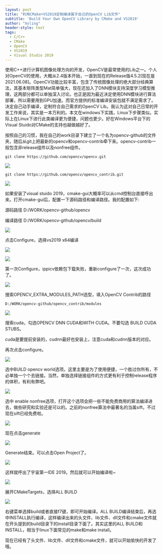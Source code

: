 ```yaml
---
layout: post
title: "利用CMake+VS2019定制编译属于自己的OpenCV Lib文件"
subtitle: 'Build Your Own OpenCV Library by CMake and VS2019'
author: "Xvling"
header-style: text
tags:
  - C/C++
  - CMake
  - OpenCV
  - VS2019
  - Visual Studio 2019
---
```


使用C++进行计算机图像处理方向的开发，OpenCV是最常使用的Lib之一。个人对OpenCV的使用，大概从2.4版本开始，一直到现在的Release版4.5.2[现在是2021.06.08]。OpenCV功能比较丰富，包含了传统图像处理的绝大部分经典算法，其基本矩阵类型Mat简单强大，现在还加入了DNN模块支持深度学习模型推理，这两部分都可以单独深入讨论。也正是因为最近决定使用DNN模块进行算法部署，所以需要用到GPU加速。而官方提供的标准编译安装包就不满足需求了。决定自己动手编译，定制符合自己需求的OpenCV Lib。我认为这对自己日常的开发工作来说，其实是一本万利的。本文在windows下实践，Linux下步骤类似。实际上在Linux下进行此类编译更为便捷，问题也更少。好在Windows平台下的Visual Stuido对CMake的支持也越做越好了。

按照自己的习惯，我在自己的work目录下建立了一个名为opencv-github的文件夹，随后从git上把最新的opencv和opencv-contrib牵下来。opencv-contrib一般包含非release组件以及nonfree组件。

```console
git clone https://github.com/opencv/opencv.git
```

![](/img/in-post/opencv_cmake_vs2019/0.png)

```console
git clone https://github.com/opencv/opencv_contrib.git
```

![](/img/in-post/opencv_cmake_vs2019/1.png)

如果安装了visual stuido 2019，cmake-gui大概率可以从cmd控制台直接呼出来。打开cmake-gui后，配置一下源码路径和编译路径。我的配置如下:

源码路径 D:/WORK/opencv-github/opencv

编译路径 D:/WORK/opencv-github/opencv/build

![](/img/in-post/opencv_cmake_vs2019/2.png)

点击Configure，选择vs2019 x64编译

![](/img/in-post/opencv_cmake_vs2019/3.png)

![](/img/in-post/opencv_cmake_vs2019/4.png)

第一次Configure，ippicv依赖包下载失败，重新configure了一次，这次成功了。

![](/img/in-post/opencv_cmake_vs2019/5.png)

搜索OPENCV_EXTRA_MODULES_PATH选型，填入OpenCV Contrib的路径

```console
D:/WORK/opencv-github/opencv_contrib/modules
```

![](/img/in-post/opencv_cmake_vs2019/6.png)

搜索cuda，勾选OPENCV DNN CUDA和WITH CUDA。不要勾选 BUILD CUDA STUBS。

cuda是要提前安装的，cudnn最好也安装上，注意cuda和cudnn版本的对应。

再次点击configure。

![](/img/in-post/opencv_cmake_vs2019/7.png)

选中BUILD opencv world选项。这里主要是为了使用便捷，一个胜过你所有，不必单独一个个去链接。当然，单独选择链接组件的方式更有利于控制release程序的体积，有利有弊吧。

![](/img/in-post/opencv_cmake_vs2019/8.png)

选中 enable nonfree选项，打开这个选项会把一些不能免费商用的算法编译进去，做些研究和实验还是可以的。之前的nonfree算法中最著名的当属sift，不过现在sift已经免费啦。

![](/img/in-post/opencv_cmake_vs2019/9.png)

现在点击generate

![](/img/in-post/opencv_cmake_vs2019/10.png)

Generate结束。可以点击Open Project了。

![](/img/in-post/opencv_cmake_vs2019/11.png)

这样就呼出了宇宙第一IDE 2019。然后就可以开始编译啦~

![](/img/in-post/opencv_cmake_vs2019/12.png)

展开CMakeTargets，选择ALL BUILD

![](/img/in-post/opencv_cmake_vs2019/13.png)

右键菜单选择build或者直接f7键，即可开始编译。ALL BUILD编译结束后，再选中INSTALL执行编译，这样编译出来的头文件、lib文件、dll文件和cmake文件就在开头提到的build目录下的install目录下面了。其实这里的ALL BUILD和INSTALL，相当于linux下面常见的make和make install。

现在已经有了头文件、lib文件、dll文件和cmake文件，就可以开始愉快的开发了哦。